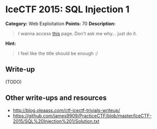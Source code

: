 # IceCTF 2015: SQL Injection 1

**Category:** Web Exploitation
**Points:** 70
**Description:** 

> I wanna access <a target='_blank' href='http://web2015.icec.tf/injection1'>this</a> page. Don't ask me why... just do it.

**Hint:**

> I feel like the title should be enough :/

## Write-up

(TODO)

## Other write-ups and resources

* <http://blog.oleaass.com/ctf-icectf-trivials-writeup/>
* <https://github.com/james9909/PracticeCTF/blob/master/IceCTF-2015/SQL%20Injection%201/Solution.txt>
